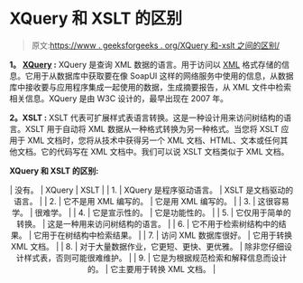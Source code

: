 # XQuery 和 XSLT 的区别

> 原文:[https://www . geeksforgeeks . org/XQuery 和-xslt 之间的区别/](https://www.geeksforgeeks.org/difference-between-xquery-and-xslt/)

**1。 [XQuery](https://www.geeksforgeeks.org/xquery-installation-and-example/) :**
XQuery 是查询 XML 数据的语言。用于访问以 [XML](https://www.geeksforgeeks.org/xml-basics/) 格式存储的信息。它用于从数据库中获取要在像 SoapUI 这样的网络服务中使用的信息，从数据库中接收要与应用程序集成一起使用的数据，生成摘要报告，从 XML 文件中检索相关信息。XQuery 是由 W3C 设计的，最早出现在 2007 年。

**2。XSLT :**
XSLT 代表可扩展样式表语言转换。这是一种设计用来访问树结构的语言。XSLT 用于自动将 XML 数据从一种格式转换为另一种格式。当您将 XSLT 应用于 XML 文档时，您将从技术中获得另一个 XML 文档、HTML、文本或任何其他文档。它的代码写在 XML 文档中。我们可以说 XSLT 文档类似于 XML 文档。

**XQuery 和 XSLT 的区别:**

<center>

| 没有。 | XQuery | XSLT |
| 1. | XQuery 是程序驱动语言。 | XSLT 是文档驱动的语言。 |
| 2. | 它不是用 XML 编写的。 | 它是用 XML 编写的。 |
| 3. | 这很容易学。 | 很难学。 |
| 4. | 它是宣示性的。 | 它是功能性的。 |
| 5. | 它仅用于简单的转换。 | 这是一种用来访问树结构的语言。 |
| 6. | 它不用于检索树结构中的结果。 | 它用于在树结构中检索结果。 |
| 7. | 访问 XML 数据库很好。 | 它用于转换 XML 文档。 |
| 8. | 对于大量数据作业，它更短、更快、更优雅。 | 除非您仔细设计样式表，否则可能很难维护。 |
| 9. | 它是为根据规范检索和解释信息而设计的。 | 它主要用于转换 XML 文档。 |

</center>